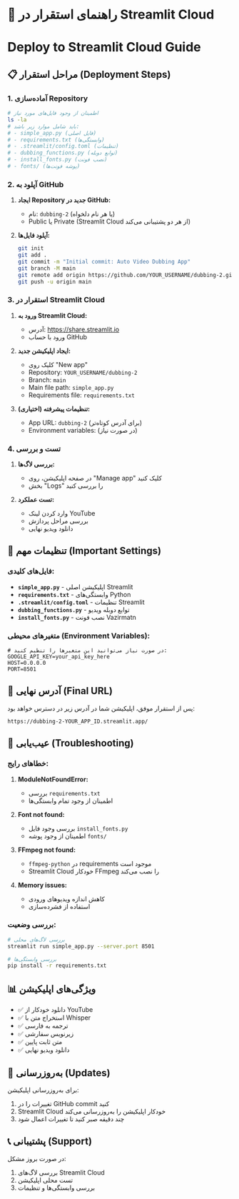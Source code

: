# 🚀 راهنمای استقرار در Streamlit Cloud
# Deploy to Streamlit Cloud Guide

## 📋 مراحل استقرار (Deployment Steps)

### 1. آماده‌سازی Repository
```bash
# اطمینان از وجود فایل‌های مورد نیاز
ls -la
# باید شامل موارد زیر باشد:
# - simple_app.py (فایل اصلی)
# - requirements.txt (وابستگی‌ها)
# - .streamlit/config.toml (تنظیمات)
# - dubbing_functions.py (توابع دوبله)
# - install_fonts.py (نصب فونت)
# - fonts/ (پوشه فونت‌ها)
```

### 2. آپلود به GitHub
1. **ایجاد Repository جدید در GitHub:**
   - نام: `dubbing-2` (یا هر نام دلخواه)
   - Public یا Private (Streamlit Cloud از هر دو پشتیبانی می‌کند)

2. **آپلود فایل‌ها:**
   ```bash
   git init
   git add .
   git commit -m "Initial commit: Auto Video Dubbing App"
   git branch -M main
   git remote add origin https://github.com/YOUR_USERNAME/dubbing-2.git
   git push -u origin main
   ```

### 3. استقرار در Streamlit Cloud
1. **ورود به Streamlit Cloud:**
   - آدرس: https://share.streamlit.io
   - ورود با حساب GitHub

2. **ایجاد اپلیکیشن جدید:**
   - کلیک روی "New app"
   - Repository: `YOUR_USERNAME/dubbing-2`
   - Branch: `main`
   - Main file path: `simple_app.py`
   - Requirements file: `requirements.txt`

3. **تنظیمات پیشرفته (اختیاری):**
   - App URL: `dubbing-2` (برای آدرس کوتاه‌تر)
   - Environment variables: (در صورت نیاز)

### 4. تست و بررسی
1. **بررسی لاگ‌ها:**
   - در صفحه اپلیکیشن، روی "Manage app" کلیک کنید
   - بخش "Logs" را بررسی کنید

2. **تست عملکرد:**
   - وارد کردن لینک YouTube
   - بررسی مراحل پردازش
   - دانلود ویدیو نهایی

## 🔧 تنظیمات مهم (Important Settings)

### فایل‌های کلیدی:
- **`simple_app.py`** - اپلیکیشن اصلی Streamlit
- **`requirements.txt`** - وابستگی‌های Python
- **`.streamlit/config.toml`** - تنظیمات Streamlit
- **`dubbing_functions.py`** - توابع دوبله ویدیو
- **`install_fonts.py`** - نصب فونت Vazirmatn

### متغیرهای محیطی (Environment Variables):
```
# در صورت نیاز می‌توانید این متغیرها را تنظیم کنید:
GOOGLE_API_KEY=your_api_key_here
HOST=0.0.0.0
PORT=8501
```

## 🎯 آدرس نهایی (Final URL)
پس از استقرار موفق، اپلیکیشن شما در آدرس زیر در دسترس خواهد بود:
```
https://dubbing-2-YOUR_APP_ID.streamlit.app/
```

## 🐛 عیب‌یابی (Troubleshooting)

### خطاهای رایج:
1. **ModuleNotFoundError:**
   - بررسی `requirements.txt`
   - اطمینان از وجود تمام وابستگی‌ها

2. **Font not found:**
   - بررسی وجود فایل `install_fonts.py`
   - اطمینان از وجود پوشه `fonts/`

3. **FFmpeg not found:**
   - `ffmpeg-python` در requirements موجود است
   - Streamlit Cloud خودکار FFmpeg را نصب می‌کند

4. **Memory issues:**
   - کاهش اندازه ویدیوهای ورودی
   - استفاده از فشرده‌سازی

### بررسی وضعیت:
```bash
# بررسی لاگ‌های محلی
streamlit run simple_app.py --server.port 8501

# بررسی وابستگی‌ها
pip install -r requirements.txt
```

## 📊 ویژگی‌های اپلیکیشن
- ✅ دانلود خودکار از YouTube
- ✅ استخراج متن با Whisper
- ✅ ترجمه به فارسی
- ✅ زیرنویس سفارشی
- ✅ متن ثابت پایین
- ✅ دانلود ویدیو نهایی

## 🔄 به‌روزرسانی (Updates)
برای به‌روزرسانی اپلیکیشن:
1. تغییرات را در GitHub commit کنید
2. Streamlit Cloud خودکار اپلیکیشن را به‌روزرسانی می‌کند
3. چند دقیقه صبر کنید تا تغییرات اعمال شود

## 📞 پشتیبانی (Support)
در صورت بروز مشکل:
1. بررسی لاگ‌های Streamlit Cloud
2. تست محلی اپلیکیشن
3. بررسی وابستگی‌ها و تنظیمات
